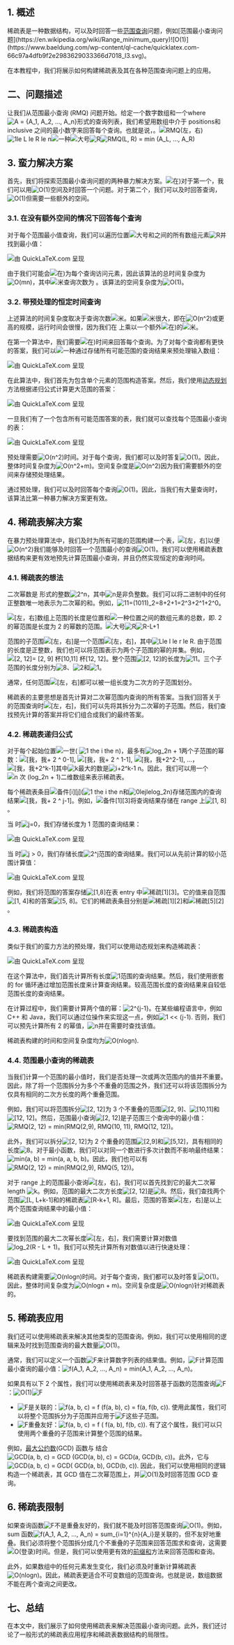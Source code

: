 ## 1. 概述

稀疏表是一种数据结构，可以及时回答一些[范围查询](https://en.wikipedia.org/wiki/Range_query_(data_structures))问题，例如[范围最小查询问题](https://en.wikipedia.org/wiki/Range_minimum_query)![O(1)](https://www.baeldung.com/wp-content/ql-cache/quicklatex.com-66c97a4dfb9f2e2983629033366d7018_l3.svg)。

在本教程中，我们将展示如何构建稀疏表及其在各种范围查询问题上的应用。

## 二、问题描述

让我们从范围最小查询 (RMQ) 问题开始。给定一个数字数组和一个where![A = {A_1, A_2, ..., A_n}](https://www.baeldung.com/wp-content/ql-cache/quicklatex.com-057938333b7a334b61390428125b9466_l3.svg)形式的查询列表，我们希望用数组中介于 positions和inclusive 之间的最小数字来回答每个查询。也就是说，。![RMQ(左，右)](https://www.baeldung.com/wp-content/ql-cache/quicklatex.com-7575f67eacc899f1f45475b386a0b180_l3.svg)![1le L le R le n](https://www.baeldung.com/wp-content/ql-cache/quicklatex.com-5551a44edd4e6adeaadfdca64247617c_l3.svg)![一种](https://www.baeldung.com/wp-content/ql-cache/quicklatex.com-816b613a4f79d4bf9cb51396a9654120_l3.svg)![大号](https://www.baeldung.com/wp-content/ql-cache/quicklatex.com-48d71fca322532f0abc2c4ad2cf98154_l3.svg)![R](https://www.baeldung.com/wp-content/ql-cache/quicklatex.com-d6abdd487c56e5efbb2c9522ed4b9360_l3.svg)![RMQ(L, R) = min (A_L, ..., A_R)](https://www.baeldung.com/wp-content/ql-cache/quicklatex.com-1853194a00ae8d39656b8c738867566c_l3.svg)

## 3. 蛮力解决方案

首先，我们将探索范围最小查询问题的两种暴力解决方案。![在)](https://www.baeldung.com/wp-content/ql-cache/quicklatex.com-f8d599809b2f7987726c648086c1981d_l3.svg)对于第一个，我们可以用![O(1)](https://www.baeldung.com/wp-content/ql-cache/quicklatex.com-66c97a4dfb9f2e2983629033366d7018_l3.svg)空间及时回答一个问题。对于第二个，我们可以及时回答查询，![O(1)](https://www.baeldung.com/wp-content/ql-cache/quicklatex.com-66c97a4dfb9f2e2983629033366d7018_l3.svg)但需要一些额外的空间。

### 3.1. 在没有额外空间的情况下回答每个查询

对于每个范围最小值查询，我们可以遍历位置![大号](https://www.baeldung.com/wp-content/ql-cache/quicklatex.com-48d71fca322532f0abc2c4ad2cf98154_l3.svg)和之间的所有数组元素![R](https://www.baeldung.com/wp-content/ql-cache/quicklatex.com-d6abdd487c56e5efbb2c9522ed4b9360_l3.svg)并找到最小值：

![由 QuickLaTeX.com 呈现](https://www.baeldung.com/wp-content/ql-cache/quicklatex.com-623e9026990bd72a7e3b5f0eb18bb329_l3.svg)

由于我们可能会![在)](https://www.baeldung.com/wp-content/ql-cache/quicklatex.com-f8d599809b2f7987726c648086c1981d_l3.svg)为每个查询访问元素，因此该算法的总时间复杂度为![O(mn)](https://www.baeldung.com/wp-content/ql-cache/quicklatex.com-d70b96244e67f4a77ce23659633009c3_l3.svg)，其中![米](https://www.baeldung.com/wp-content/ql-cache/quicklatex.com-fdc40b8ad1cdad0aab9d632215459d28_l3.svg)查询次数为 。该算法的空间复杂度为![O(1)](https://www.baeldung.com/wp-content/ql-cache/quicklatex.com-66c97a4dfb9f2e2983629033366d7018_l3.svg)。

### 3.2. 带预处理的恒定时间查询

上述算法的时间复杂度取决于查询次数![米](https://www.baeldung.com/wp-content/ql-cache/quicklatex.com-fdc40b8ad1cdad0aab9d632215459d28_l3.svg)。如果![米](https://www.baeldung.com/wp-content/ql-cache/quicklatex.com-fdc40b8ad1cdad0aab9d632215459d28_l3.svg)很大，即在![O(n^2)](https://www.baeldung.com/wp-content/ql-cache/quicklatex.com-894959b13d80157796705e7eafb4d243_l3.svg)或更高的规模，运行时间会很慢，因为我们在 上乘以一个额外![在)](https://www.baeldung.com/wp-content/ql-cache/quicklatex.com-f8d599809b2f7987726c648086c1981d_l3.svg)的![米](https://www.baeldung.com/wp-content/ql-cache/quicklatex.com-fdc40b8ad1cdad0aab9d632215459d28_l3.svg)。

在第一个算法中，我们需要![在)](https://www.baeldung.com/wp-content/ql-cache/quicklatex.com-f8d599809b2f7987726c648086c1981d_l3.svg)时间来回答每个查询。为了对每个查询都有更快的答案，我们可以![一种](https://www.baeldung.com/wp-content/ql-cache/quicklatex.com-816b613a4f79d4bf9cb51396a9654120_l3.svg)通过存储所有可能范围的查询结果来预处理输入数组：

![由 QuickLaTeX.com 呈现](https://www.baeldung.com/wp-content/ql-cache/quicklatex.com-c2a25911fb72572c0d418171d9278fba_l3.svg)

在此算法中，我们首先为包含单个元素的范围构造答案。然后，我们使用[动态规划](https://www.baeldung.com/cs/greedy-approach-vs-dynamic-programming#dynamic-programming)方法根据递归公式计算更大范围的答案：

![由 QuickLaTeX.com 呈现](https://www.baeldung.com/wp-content/ql-cache/quicklatex.com-a6d8265b97943f53cd7bec49318fbf48_l3.svg)

一旦我们有了一个包含所有可能范围答案的表，我们就可以查找每个范围最小查询的表：

![由 QuickLaTeX.com 呈现](https://www.baeldung.com/wp-content/ql-cache/quicklatex.com-26d6d370dec7152f7fd9680d1f8395c3_l3.svg)

预处理需要![O(n^2)](https://www.baeldung.com/wp-content/ql-cache/quicklatex.com-894959b13d80157796705e7eafb4d243_l3.svg)时间。对于每个查询，我们都可以及时答复![O(1)](https://www.baeldung.com/wp-content/ql-cache/quicklatex.com-66c97a4dfb9f2e2983629033366d7018_l3.svg)。因此，整体时间复杂度为![O(n^2+m)](https://www.baeldung.com/wp-content/ql-cache/quicklatex.com-d181918f61e8293f985403cd699ef933_l3.svg)。空间复杂度是![O(n^2)](https://www.baeldung.com/wp-content/ql-cache/quicklatex.com-894959b13d80157796705e7eafb4d243_l3.svg)因为我们需要额外的空间来存储预处理结果。

通过预处理，我们可以及时回答每个查询![O(1)](https://www.baeldung.com/wp-content/ql-cache/quicklatex.com-66c97a4dfb9f2e2983629033366d7018_l3.svg)。因此，当我们有大量查询时，该算法比第一种暴力解决方案更有效。

## 4. 稀疏表解决方案

在暴力预处理算法中，我们及时为所有可能的范围构建一个表，![[左，右]](https://www.baeldung.com/wp-content/ql-cache/quicklatex.com-aeea634230c22e2940acb7070696d9ef_l3.svg)以便![O(n^2)](https://www.baeldung.com/wp-content/ql-cache/quicklatex.com-894959b13d80157796705e7eafb4d243_l3.svg)我们能够及时回答一个范围最小的查询![O(1)](https://www.baeldung.com/wp-content/ql-cache/quicklatex.com-66c97a4dfb9f2e2983629033366d7018_l3.svg)。我们可以使用稀疏表数据结构来更有效地预先计算范围最小查询，并且仍然实现恒定的查询时间。

### 4.1. 稀疏表的想法

二次幂数是 形式的整数![2^n](https://www.baeldung.com/wp-content/ql-cache/quicklatex.com-0288856e580589b0aa07b6eb5048e37e_l3.svg)，其中![n](https://www.baeldung.com/wp-content/ql-cache/quicklatex.com-ec4217f4fa5fcd92a9edceba0e708cf7_l3.svg)是非负整数。我们可以将二进制中的任何正整数唯一地表示为二次幂的和。例如，![11=(1011)_2=8+2+1=2^3+2^1+2^0](https://www.baeldung.com/wp-content/ql-cache/quicklatex.com-1fc119d8be6de0657246b131ce9f8eeb_l3.svg)。

![[左，右]](https://www.baeldung.com/wp-content/ql-cache/quicklatex.com-aeea634230c22e2940acb7070696d9ef_l3.svg)数组上范围的长度是位置和![一种](https://www.baeldung.com/wp-content/ql-cache/quicklatex.com-816b613a4f79d4bf9cb51396a9654120_l3.svg)位置之间的数组元素的总数，即. 2 的幂范围是长度为 2 的幂数的范围。![大号](https://www.baeldung.com/wp-content/ql-cache/quicklatex.com-48d71fca322532f0abc2c4ad2cf98154_l3.svg)![R](https://www.baeldung.com/wp-content/ql-cache/quicklatex.com-d6abdd487c56e5efbb2c9522ed4b9360_l3.svg)![R-L+1](https://www.baeldung.com/wp-content/ql-cache/quicklatex.com-8be341918e0f1329b0af3e8c5560c8c2_l3.svg)

范围的子范围![[左，右]](https://www.baeldung.com/wp-content/ql-cache/quicklatex.com-bd66ee1b213f4bed9fa5626c73c11a1d_l3.svg)是一个范围![[左，右]](https://www.baeldung.com/wp-content/ql-cache/quicklatex.com-a215bd833cba9d21cb20ce58a892c387_l3.svg)，其中![Lle l le r le R](https://www.baeldung.com/wp-content/ql-cache/quicklatex.com-acf4aad32b7e1e7fe02a122ac5cca9ea_l3.svg). 由于范围的长度是正整数，我们也可以将范围表示为两个子范围的幂的并集。例如，![[2, 12]= [2, 9] 杯[10,11] 杯[12, 12]](https://www.baeldung.com/wp-content/ql-cache/quicklatex.com-8097decda8bc59678177e4cb5f9ef9b6_l3.svg)。整个范围![[2, 12]](https://www.baeldung.com/wp-content/ql-cache/quicklatex.com-817ce3dca871096f914dc49889f98030_l3.svg)的长度为![11](https://www.baeldung.com/wp-content/ql-cache/quicklatex.com-ef822489b9748c10966e5e94b8463f3a_l3.svg)。三个子范围的长度分别为![8](https://www.baeldung.com/wp-content/ql-cache/quicklatex.com-e4888e98f77eb93ff65bfecac28d3c5e_l3.svg)、![2](https://www.baeldung.com/wp-content/ql-cache/quicklatex.com-8c267d62c3d7048247917e13baec69a5_l3.svg)和![1](https://www.baeldung.com/wp-content/ql-cache/quicklatex.com-69a7c7fb1023d315f416440bca10d849_l3.svg)。

通常，任何范围![[左，右]](https://www.baeldung.com/wp-content/ql-cache/quicklatex.com-aeea634230c22e2940acb7070696d9ef_l3.svg)都可以被一组长度为二次方的子范围划分。

稀疏表的主要思想是首先计算对二次幂范围内查询的所有答案。当我们回答关于 的范围查询时![[左，右]](https://www.baeldung.com/wp-content/ql-cache/quicklatex.com-aeea634230c22e2940acb7070696d9ef_l3.svg)，我们可以先将其拆分为二次幂的子范围。然后，我们查找预先计算的答案并将它们组合成我们的最终答案。

### 4.2. 稀疏表递归公式

对于每个起始位置![一世](https://www.baeldung.com/wp-content/ql-cache/quicklatex.com-31318c5dcb226c69e0818e5f7d2422b5_l3.svg)( ![1 the i the n](https://www.baeldung.com/wp-content/ql-cache/quicklatex.com-b6e784d2134227f8417ac8507b7a595f_l3.svg))，最多有![log_2n + 1](https://www.baeldung.com/wp-content/ql-cache/quicklatex.com-4dcc98e85227b1f5e7d3c3eac3b61b94_l3.svg)两个子范围的幂数：![[我，我+ 2 ^ 0-1]](https://www.baeldung.com/wp-content/ql-cache/quicklatex.com-025a37464c958df236f5f730a084200b_l3.svg), ![[我，我+ 2 ^ 1-1]](https://www.baeldung.com/wp-content/ql-cache/quicklatex.com-6dd380c1144e5706b9813d5eaa21ee1b_l3.svg), ![[我，我+2^2-1]](https://www.baeldung.com/wp-content/ql-cache/quicklatex.com-16c865a47923ff197254539a90820cbf_l3.svg), …，![[我，我+2^k-1]](https://www.baeldung.com/wp-content/ql-cache/quicklatex.com-443a943591bf5b6772689210a52c0576_l3.svg)其中![k](https://www.baeldung.com/wp-content/ql-cache/quicklatex.com-d42bc2203d6f76ad01b27ac9acc0bee1_l3.svg)最大的数是![i+2^k-1 n](https://www.baeldung.com/wp-content/ql-cache/quicklatex.com-c5764c46c2816a8e93e7f95feabbedbe_l3.svg)。因此，我们可以用一个![n 次 (log_2n + 1)](https://www.baeldung.com/wp-content/ql-cache/quicklatex.com-c33d622c604b7fd41f5326a1fee8e970_l3.svg)二维数组来表示稀疏表。

每个稀疏表条目![备件[i][j]](https://www.baeldung.com/wp-content/ql-cache/quicklatex.com-5c8f91f5cf78524b5189567c21b6a409_l3.svg)(![1 the i the n](https://www.baeldung.com/wp-content/ql-cache/quicklatex.com-b6e784d2134227f8417ac8507b7a595f_l3.svg)和![0lejlelog_2n](https://www.baeldung.com/wp-content/ql-cache/quicklatex.com-d124a09456ae14810043e083727df8b0_l3.svg))存储范围内的查询结果![[我，我+ 2 ^ j-1]](https://www.baeldung.com/wp-content/ql-cache/quicklatex.com-8dfe74db66578d9ae8135ac8fecfd07a_l3.svg)。例如，![备件[1][3]](https://www.baeldung.com/wp-content/ql-cache/quicklatex.com-e1abf77cf48f9a8e23c62ed318d144ef_l3.svg)将查询结果存储在 range 上![[1, 8]](https://www.baeldung.com/wp-content/ql-cache/quicklatex.com-aa8a3f8f7eb1cf7d4ad99483d31b4c9d_l3.svg)。

当 时![j=0](https://www.baeldung.com/wp-content/ql-cache/quicklatex.com-77be26a105edf9b2525d801e57af3404_l3.svg)，我们存储长度为 1 范围的查询结果：

![由 QuickLaTeX.com 呈现](https://www.baeldung.com/wp-content/ql-cache/quicklatex.com-beeef61e4682c6d6abc8b90289789f50_l3.svg)

当 时![j > 0](https://www.baeldung.com/wp-content/ql-cache/quicklatex.com-75be8f51e37d1690173a36029df29243_l3.svg)，我们存储长度![2^j](https://www.baeldung.com/wp-content/ql-cache/quicklatex.com-c74f7160fba559a7101c890f0030e179_l3.svg)范围的查询结果。我们可以从先前计算的较小范围计算值：

![由 QuickLaTeX.com 呈现](https://www.baeldung.com/wp-content/ql-cache/quicklatex.com-85789cd31c62a7228b9338c02787265c_l3.svg)

例如，我们将范围的答案存储![[1,8]](https://www.baeldung.com/wp-content/ql-cache/quicklatex.com-d7e81ed8585260c0c18f2dee1abff6ef_l3.svg)在表 entry 中![稀疏[1][3]](https://www.baeldung.com/wp-content/ql-cache/quicklatex.com-7e6be354968230e6fd0b6c1808139790_l3.svg)。它的值来自范围![[1, 4]](https://www.baeldung.com/wp-content/ql-cache/quicklatex.com-15476d348ca94353ef0603ea7bc12331_l3.svg)和的答案![[5, 8]](https://www.baeldung.com/wp-content/ql-cache/quicklatex.com-0431244e502f5ea6e0fdcf7de6487b73_l3.svg)。它们的稀疏表条目分别是![稀疏[1][2]](https://www.baeldung.com/wp-content/ql-cache/quicklatex.com-ecf8101a26cb33cec7bc72310f29ec2c_l3.svg)和![稀疏[5][2]](https://www.baeldung.com/wp-content/ql-cache/quicklatex.com-91729747958ea36298ba96fb308d8576_l3.svg)。

### 4.3. 稀疏表构造

类似于我们的蛮力方法的预处理，我们可以使用动态规划来构造稀疏表：

![由 QuickLaTeX.com 呈现](https://www.baeldung.com/wp-content/ql-cache/quicklatex.com-8a8d3cde4400a13bb9575355d297d5a4_l3.svg)

在这个算法中，我们首先计算所有长度![1](https://www.baeldung.com/wp-content/ql-cache/quicklatex.com-69a7c7fb1023d315f416440bca10d849_l3.svg)范围的查询结果。然后，我们使用嵌套的 for 循环通过增加范围长度来计算查询结果。较高范围长度的查询结果来自较低范围长度的查询结果。

在计算过程中，我们需要计算两个值的幂：![2^{j-1}](https://www.baeldung.com/wp-content/ql-cache/quicklatex.com-7c32bbb3ff138ee2862d88c21cb80e4f_l3.svg)。在某些编程语言中，例如 C++ 和 Java，我们可以通过位操作来实现这一点，例如![1 << (j-1)](https://www.baeldung.com/wp-content/ql-cache/quicklatex.com-a49e75807bb7a59edef3cd3deba4a635_l3.svg). 否则，我们可以预先计算所有 2 的幂值，![n](https://www.baeldung.com/wp-content/ql-cache/quicklatex.com-ec4217f4fa5fcd92a9edceba0e708cf7_l3.svg)并在需要时查找该值。

稀疏表构建的时间和空间复杂度均为![O(nlogn)](https://www.baeldung.com/wp-content/ql-cache/quicklatex.com-25382918641264c6d6414b92c8ff8775_l3.svg).

### 4.4. 范围最小查询的稀疏表

当我们计算一个范围的最小值时，我们是否处理一次或两次范围内的值并不重要。因此，除了将一个范围拆分为多个不重叠的范围之外，我们还可以将该范围拆分为仅具有相同的二次方长度的两个重叠范围。

例如，我们可以将范围拆分![[2, 12]](https://www.baeldung.com/wp-content/ql-cache/quicklatex.com-817ce3dca871096f914dc49889f98030_l3.svg)为 3 个不重叠的范围![[2, 9]](https://www.baeldung.com/wp-content/ql-cache/quicklatex.com-0f7eecf91c8ba4a7a2314183c4d83909_l3.svg)、![[10,11]](https://www.baeldung.com/wp-content/ql-cache/quicklatex.com-b2f79f8605cbc7ca2b437d6e419013f4_l3.svg)和![[12, 12]](https://www.baeldung.com/wp-content/ql-cache/quicklatex.com-428e22ee025cf940d029f522e6c3cc23_l3.svg)。然后，范围最小查询![[2, 12]](https://www.baeldung.com/wp-content/ql-cache/quicklatex.com-817ce3dca871096f914dc49889f98030_l3.svg)是子范围三个查询中的最小值：![RMQ(2, 12) = min(RMQ(2,9), RMQ(10, 11), RMQ(12, 12))](https://www.baeldung.com/wp-content/ql-cache/quicklatex.com-2df028698148ce3acda3233fe78098f6_l3.svg)。

此外，我们可以拆分![[2, 12]](https://www.baeldung.com/wp-content/ql-cache/quicklatex.com-817ce3dca871096f914dc49889f98030_l3.svg)为 2 个重叠的范围![[2,9]](https://www.baeldung.com/wp-content/ql-cache/quicklatex.com-90be42401341054b1e3f9640960c03d4_l3.svg)和![[5,12]](https://www.baeldung.com/wp-content/ql-cache/quicklatex.com-947e12daebd68df485d6c260a386bfde_l3.svg)，具有相同的长度![8](https://www.baeldung.com/wp-content/ql-cache/quicklatex.com-e4888e98f77eb93ff65bfecac28d3c5e_l3.svg)。对于最小函数，我们可以对同一个数进行多次计数而不影响最终结果：![min(a, b) = min(a, a, b, b)](https://www.baeldung.com/wp-content/ql-cache/quicklatex.com-f8ee4c4cb5c00f13386f43fb3ca85375_l3.svg)。因此，我们也可以有![RMQ(2, 12) = min(RMQ(2,9), RMQ(5, 12))](https://www.baeldung.com/wp-content/ql-cache/quicklatex.com-abbaa0381b1ab6ee73aa5b1edd185d4d_l3.svg)。

对于 range 上的范围最小查询![[左，右]](https://www.baeldung.com/wp-content/ql-cache/quicklatex.com-aeea634230c22e2940acb7070696d9ef_l3.svg)，我们可以首先找到它的最大二次幂 length ![k](https://www.baeldung.com/wp-content/ql-cache/quicklatex.com-d42bc2203d6f76ad01b27ac9acc0bee1_l3.svg)。例如，范围的最大二次方长度![[2, 12]](https://www.baeldung.com/wp-content/ql-cache/quicklatex.com-817ce3dca871096f914dc49889f98030_l3.svg)是![8](https://www.baeldung.com/wp-content/ql-cache/quicklatex.com-e4888e98f77eb93ff65bfecac28d3c5e_l3.svg)。然后，我们查找两个范围![[L, L+k-1]](https://www.baeldung.com/wp-content/ql-cache/quicklatex.com-ee33a718a81d0e56807b293b34df893c_l3.svg)和的稀疏表![[R-k+1, R]](https://www.baeldung.com/wp-content/ql-cache/quicklatex.com-834830bee739c912fa7a691dab2ec5c7_l3.svg)。最后，范围的答案![[左，右]](https://www.baeldung.com/wp-content/ql-cache/quicklatex.com-aeea634230c22e2940acb7070696d9ef_l3.svg)是以上两个范围查询结果中的最小值：

![由 QuickLaTeX.com 呈现](https://www.baeldung.com/wp-content/ql-cache/quicklatex.com-806ae2fbf7882859d3b0b530c6d18f34_l3.svg)

要找到范围的最大二次幂长度![[左，右]](https://www.baeldung.com/wp-content/ql-cache/quicklatex.com-aeea634230c22e2940acb7070696d9ef_l3.svg)，我们需要计算对数值![log_2(R - L + 1)](https://www.baeldung.com/wp-content/ql-cache/quicklatex.com-9c870b4f290e83320f7c1f5812a6e294_l3.svg)。我们可以预先计算所有对数值以进行快速处理：

![由 QuickLaTeX.com 呈现](https://www.baeldung.com/wp-content/ql-cache/quicklatex.com-92db521b667579cb66ffd4ec824f97f0_l3.svg)

稀疏表构建需要![O(nlogn)](https://www.baeldung.com/wp-content/ql-cache/quicklatex.com-25382918641264c6d6414b92c8ff8775_l3.svg)时间。对于每个查询，我们都可以及时答复![O(1)](https://www.baeldung.com/wp-content/ql-cache/quicklatex.com-66c97a4dfb9f2e2983629033366d7018_l3.svg)。因此，整体时间复杂度为![O(nlogn + m)](https://www.baeldung.com/wp-content/ql-cache/quicklatex.com-93cadcbe14578d0dd3a83924ba96377f_l3.svg)。空间复杂度是![O(nlogn)](https://www.baeldung.com/wp-content/ql-cache/quicklatex.com-25382918641264c6d6414b92c8ff8775_l3.svg)针对稀疏表的。

## 5. 稀疏表应用

我们还可以使用稀疏表来解决其他类型的范围查询。例如，我们可以使用相同的逻辑来及时找到范围查询的最大数量![O(1)](https://www.baeldung.com/wp-content/ql-cache/quicklatex.com-66c97a4dfb9f2e2983629033366d7018_l3.svg)。

通常，我们可以定义一个函数![F](https://www.baeldung.com/wp-content/ql-cache/quicklatex.com-f5844370b6482674a233a3063f762555_l3.svg)来计算数字列表的结果值。例如，![F](https://www.baeldung.com/wp-content/ql-cache/quicklatex.com-f5844370b6482674a233a3063f762555_l3.svg)计算范围最小查询的最小值：![f(A_1, A_2, ..., A_n) = min(A_1, A_2, ..., A_n)](https://www.baeldung.com/wp-content/ql-cache/quicklatex.com-3b4237d04898691a03177065f3db8023_l3.svg)。

如果具有以下 2 个属性，我们可以使用稀疏表来及时回答基于函数的范围查询![F](https://www.baeldung.com/wp-content/ql-cache/quicklatex.com-f5844370b6482674a233a3063f762555_l3.svg)：![O(1)](https://www.baeldung.com/wp-content/ql-cache/quicklatex.com-66c97a4dfb9f2e2983629033366d7018_l3.svg)![F](https://www.baeldung.com/wp-content/ql-cache/quicklatex.com-f5844370b6482674a233a3063f762555_l3.svg)

-   ![F](https://www.baeldung.com/wp-content/ql-cache/quicklatex.com-f5844370b6482674a233a3063f762555_l3.svg)是关联的：![f(a, b, c) = f (f(a, b), c) = f(a, f(b, c))](https://www.baeldung.com/wp-content/ql-cache/quicklatex.com-ace9c7e72f36a97c4e18a4210925d47c_l3.svg). 使用此属性，我们可以将整个范围拆分为子范围并应用于![F](https://www.baeldung.com/wp-content/ql-cache/quicklatex.com-f5844370b6482674a233a3063f762555_l3.svg)这些子范围。
-   ![F](https://www.baeldung.com/wp-content/ql-cache/quicklatex.com-f5844370b6482674a233a3063f762555_l3.svg)重叠友好：![f(a, b, c) = f ( f(a, b), f(b, c))](https://www.baeldung.com/wp-content/ql-cache/quicklatex.com-7a44a207e0b7713dccfca2e95062e21b_l3.svg). 有了这个属性，我们可以只使用两个重叠的子范围来计算整个范围的结果。

例如，[最大公约数](https://www.baeldung.com/cs/euclid-time-complexity#gcd)(GCD) 函数与 结合![GCD(a, b, c) = GCD (GCD(a, b), c) = GCD(a, GCD(b, c))](https://www.baeldung.com/wp-content/ql-cache/quicklatex.com-99bae8c445aff68631fed00c4d73750c_l3.svg)。此外，它与![GCD(a, b, c) = GCD( GCD(a, b), GCD(b, c))](https://www.baeldung.com/wp-content/ql-cache/quicklatex.com-2f51ee7f26dff87f9533cac648fd6deb_l3.svg). 因此，我们可以使用相同的逻辑构造一个稀疏表，其 GCD 值在二次幂范围上，并![O(1)](https://www.baeldung.com/wp-content/ql-cache/quicklatex.com-66c97a4dfb9f2e2983629033366d7018_l3.svg)及时回答范围 GCD 查询。

## 6. 稀疏表限制

如果查询函数![F](https://www.baeldung.com/wp-content/ql-cache/quicklatex.com-f5844370b6482674a233a3063f762555_l3.svg)不是重叠友好的，我们就不能及时回答范围查询![O(1)](https://www.baeldung.com/wp-content/ql-cache/quicklatex.com-66c97a4dfb9f2e2983629033366d7018_l3.svg)。例如，sum 函数![f(A_1, A_2, ..., A_n) = sum_{i=1}^{n}{A_i}](https://www.baeldung.com/wp-content/ql-cache/quicklatex.com-ee9c350fb46254f77e627ddfeae34fc3_l3.svg)是关联的，但不友好地重叠。我们必须将整个范围拆分成几个不重叠的子范围来回答范围求和查询，这需要![O(登录)](https://www.baeldung.com/wp-content/ql-cache/quicklatex.com-4ac58d1d29c2e3097df56e2cb0bc1db4_l3.svg)时间。但是，我们可以使用更有效的[前缀和](https://www.baeldung.com/cs/subarrays-with-given-sum#prefix-sum-approach)方法来回答范围和查询。

此外，如果数组中的任何元素发生变化，我们必须及时重新计算稀疏表![O(nlogn)](https://www.baeldung.com/wp-content/ql-cache/quicklatex.com-25382918641264c6d6414b92c8ff8775_l3.svg)。因此，稀疏表更适合不可变数组的范围查询。也就是说，数组数据不能在两个查询之间更改。

## 七、总结

在本文中，我们展示了如何使用稀疏表来解决范围最小查询问题。此外，我们还讨论了一般形式的稀疏表应用程序和稀疏表数据结构的局限性。